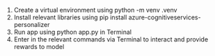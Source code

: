 1. Create a virtual environment using python -m venv .venv
1. Install relevant libraries using pip install azure-cognitiveservices-personalizer
1. Run app using python app.py in Terminal
1. Enter in the relevant commands via Terminal to interact and provide rewards to model